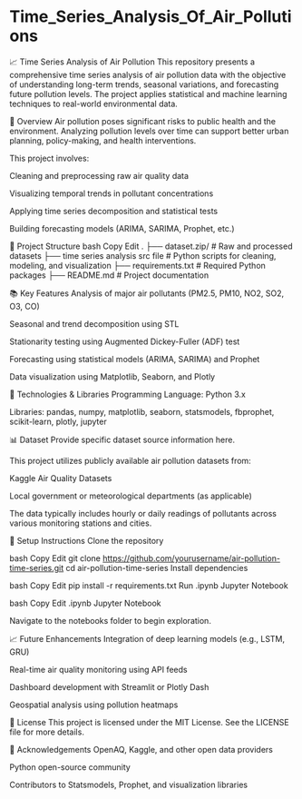 # Time_Series_Analysis_Of_Air_Pollutions
📈 Time Series Analysis of Air Pollution
This repository presents a comprehensive time series analysis of air pollution data with the objective of understanding long-term trends, seasonal variations, and forecasting future pollution levels. The project applies statistical and machine learning techniques to real-world environmental data.

🧾 Overview
Air pollution poses significant risks to public health and the environment. Analyzing pollution levels over time can support better urban planning, policy-making, and health interventions.

This project involves:

Cleaning and preprocessing raw air quality data

Visualizing temporal trends in pollutant concentrations

Applying time series decomposition and statistical tests

Building forecasting models (ARIMA, SARIMA, Prophet, etc.)

📂 Project Structure
bash
Copy
Edit
.
├── dataset.zip/                # Raw and processed datasets
├── time series analysis src file    # Python scripts for cleaning, modeling, and visualization
├── requirements.txt     # Required Python packages
├── README.md            # Project documentation

📚 Key Features
Analysis of major air pollutants (PM2.5, PM10, NO2, SO2, O3, CO)

Seasonal and trend decomposition using STL

Stationarity testing using Augmented Dickey-Fuller (ADF) test

Forecasting using statistical models (ARIMA, SARIMA) and Prophet

Data visualization using Matplotlib, Seaborn, and Plotly

🧪 Technologies & Libraries
Programming Language: Python 3.x

Libraries: pandas, numpy, matplotlib, seaborn, statsmodels, fbprophet, scikit-learn, plotly, jupyter

📊 Dataset
Provide specific dataset source information here.

This project utilizes publicly available air pollution datasets from:

Kaggle Air Quality Datasets

Local government or meteorological departments (as applicable)

The data typically includes hourly or daily readings of pollutants across various monitoring stations and cities.

🔧 Setup Instructions
Clone the repository

bash
Copy
Edit
git clone https://github.com/yourusername/air-pollution-time-series.git
cd air-pollution-time-series
Install dependencies

bash
Copy
Edit
pip install -r requirements.txt
Run .ipynb Jupyter Notebook

bash
Copy
Edit
.ipynb Jupyter Notebook

Navigate to the notebooks folder to begin exploration.


📈 Future Enhancements
Integration of deep learning models (e.g., LSTM, GRU)

Real-time air quality monitoring using API feeds

Dashboard development with Streamlit or Plotly Dash

Geospatial analysis using pollution heatmaps

📄 License
This project is licensed under the MIT License. See the LICENSE file for more details.

🙏 Acknowledgements
OpenAQ, Kaggle, and other open data providers

Python open-source community

Contributors to Statsmodels, Prophet, and visualization libraries

